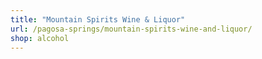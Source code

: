 ```yaml
---
title: "Mountain Spirits Wine & Liquor"
url: /pagosa-springs/mountain-spirits-wine-and-liquor/
shop: alcohol
---
```

